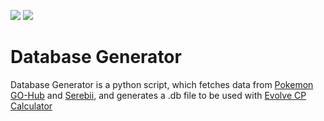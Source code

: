 ![](https://img.shields.io/github/license/haideralipunjabi/databasegenerator.svg?maxAge=2592000) ![](https://img.shields.io/github/issues-raw/haideralipunjabi/databasegenerator.svg?maxAge=2592000)

# Database Generator
Database Generator is a python script, which fetches data from [Pokemon GO-Hub](http://pokemongohub.net) and [Serebii](www.serebii.net), and generates a .db file to be used with [Evolve CP Calculator](https://play.google.com/store/apps/details?id=com.hackesta.pokegocal)



